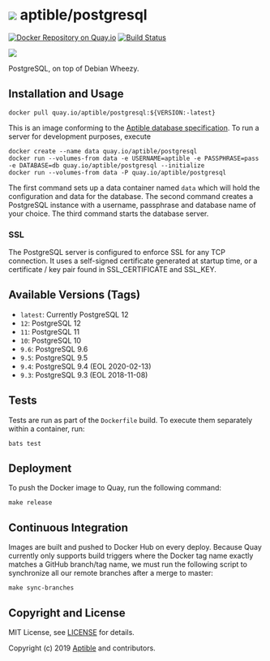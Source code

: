 # ![](https://gravatar.com/avatar/11d3bc4c3163e3d238d558d5c9d98efe?s=64) aptible/postgresql

[![Docker Repository on Quay.io](https://quay.io/repository/aptible/postgresql/status "Docker Repository on Quay.io")](https://quay.io/repository/aptible/postgresql)
[![Build Status](https://travis-ci.org/aptible/docker-postgresql.svg?branch=master)](https://travis-ci.org/aptible/docker-postgresql)

[![](http://dockeri.co/image/aptible/postgresql)](https://registry.hub.docker.com/u/aptible/postgresql/)

PostgreSQL, on top of Debian Wheezy.

## Installation and Usage

    docker pull quay.io/aptible/postgresql:${VERSION:-latest}

This is an image conforming to the [Aptible database specification](https://support.aptible.com/topics/paas/deploy-custom-database/). To run a server for development purposes, execute

    docker create --name data quay.io/aptible/postgresql
    docker run --volumes-from data -e USERNAME=aptible -e PASSPHRASE=pass -e DATABASE=db quay.io/aptible/postgresql --initialize
    docker run --volumes-from data -P quay.io/aptible/postgresql

The first command sets up a data container named `data` which will hold the configuration and data for the database. The second command creates a PostgreSQL instance with a username, passphrase and database name of your choice. The third command starts the database server.

### SSL

The PostgreSQL server is configured to enforce SSL for any TCP connection. It uses a self-signed certificate generated at startup time, or a certificate / key pair found in SSL_CERTIFICATE and SSL_KEY.

## Available Versions (Tags)

* `latest`: Currently PostgreSQL 12
* `12`: PostgreSQL 12
* `11`: PostgreSQL 11
* `10`: PostgreSQL 10
* `9.6`: PostgreSQL 9.6
* `9.5`: PostgreSQL 9.5
* `9.4`: PostgreSQL 9.4 (EOL 2020-02-13)
* `9.3`: PostgreSQL 9.3 (EOL 2018-11-08)

## Tests

Tests are run as part of the `Dockerfile` build. To execute them separately within a container, run:

    bats test

## Deployment

To push the Docker image to Quay, run the following command:

    make release

## Continuous Integration

Images are built and pushed to Docker Hub on every deploy. Because Quay currently only supports build triggers where the Docker tag name exactly matches a GitHub branch/tag name, we must run the following script to synchronize all our remote branches after a merge to master:

    make sync-branches

## Copyright and License

MIT License, see [LICENSE](LICENSE.md) for details.

Copyright (c) 2019 [Aptible](https://www.aptible.com) and contributors.
